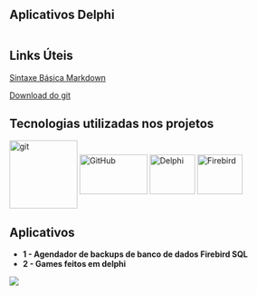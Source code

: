 ## Aplicativos Delphi

```

```



## Links Úteis

[Sintaxe Básica Markdown](https://www.markdownguide.org/basic-syntax/)

[Download do git](https://git-scm.com/downloads)



## Tecnologias utilizadas nos projetos

<div style="display: inline_block">
<img align="center" alt="git" height="120" width="120" src="https://cdn.jsdelivr.net/gh/devicons/devicon/icons/git/git-original-wordmark.svg"/>
<img align="center" alt="GitHub" height="70" width="120" src="https://cdn.jsdelivr.net/gh/devicons/devicon/icons/github/github-original-wordmark.svg" />
<img align="center" alt="Delphi" height="70" width="80" src="https://dtffvb2501i0o.cloudfront.net/images/logos/logo-page/delphi-logo-1024.png"/> 
<img align="center" alt="Firebird" height="70" width="80" src="https://firebirdsql.org/file/about/firebird-logo-48.png" /> 
​              


## Aplicativos

- **1 - Agendador de backups de banco de dados Firebird SQL**
- **2 - Games feitos em delphi**

![](C:\Projetos\delphi\projetos-delphi\images\readme.png)

